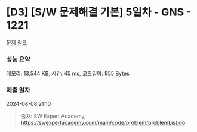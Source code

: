 # [D3] [S/W 문제해결 기본] 5일차 - GNS - 1221 

[문제 링크](https://swexpertacademy.com/main/code/problem/problemDetail.do?contestProbId=AV14jJh6ACYCFAYD) 

### 성능 요약

메모리: 13,544 KB, 시간: 45 ms, 코드길이: 955 Bytes

### 제출 일자

2024-08-08 21:10



> 출처: SW Expert Academy, https://swexpertacademy.com/main/code/problem/problemList.do